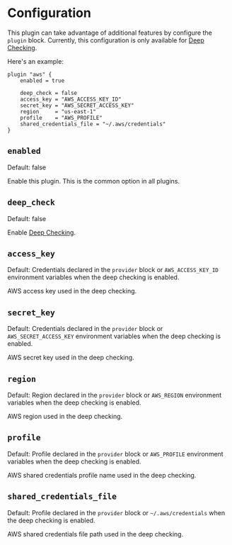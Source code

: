 # Configuration

This plugin can take advantage of additional features by configure the `plugin` block. Currently, this configuration is only available for [Deep Checking](deep_checking.md).

Here's an example:

```hcl
plugin "aws" {
    enabled = true

    deep_check = false
    access_key = "AWS_ACCESS_KEY_ID"
    secret_key = "AWS_SECRET_ACCESS_KEY"
    region     = "us-east-1"
    profile    = "AWS_PROFILE"
    shared_credentials_file = "~/.aws/credentials"
}
```

## `enabled`

Default: false

Enable this plugin. This is the common option in all plugins.

## `deep_check`

Default: false

Enable [Deep Checking](deep_checking.md).

## `access_key`

Default: Credentials declared in the `provider` block or `AWS_ACCESS_KEY_ID` environment variables when the deep checking is enabled.

AWS access key used in the deep checking.

## `secret_key`

Default: Credentials declared in the `provider` block or `AWS_SECRET_ACCESS_KEY` environment variables when the deep checking is enabled.

AWS secret key used in the deep checking.

## `region`

Default: Region declared in the `provider` block or `AWS_REGION` environment variables when the deep checking is enabled.

AWS region used in the deep checking.

## `profile`

Default: Profile declared in the `provider` block or `AWS_PROFILE` environment variables when the deep checking is enabled.

AWS shared credentials profile name used in the deep checking.

## `shared_credentials_file`

Default: Profile declared in the `provider` block or `~/.aws/credentials` when the deep checking is enabled.

AWS shared credentials file path used in the deep checking.
